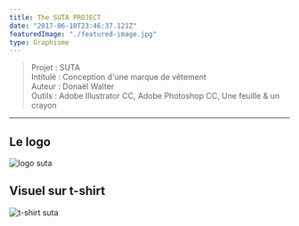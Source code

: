 ```yaml
---
title: The SUTA PROJECT
date: "2017-06-10T23:46:37.121Z"
featuredImage: "./featured-image.jpg"
type: Graphisme
---
```

>Projet : SUTA<br>
>Intitulé : Conception d'une marque de vêtement <br>
>Auteur : Donaël Walter <br>
>Outils : Adobe Illustrator CC, Adobe Photoshop CC, Une feuille & un crayon
----------------------------------------------------------
## Le logo
![logo suta ](https://mir-s3-cdn-cf.behance.net/project_modules/disp/151d4a53912437.594646cb63c03.jpg)
## Visuel sur t-shirt
![t-shirt suta](https://mir-s3-cdn-cf.behance.net/project_modules/max_1200/947bfd53912437.594646cb64242.jpg)
